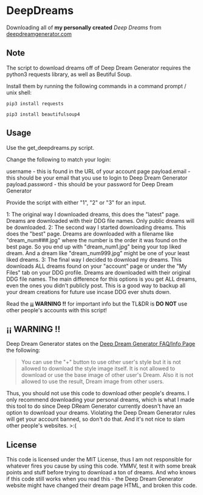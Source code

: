 # DeepDreams
Downloading all of **my personally created** *Deep Dreams* from [deepdreamgenerator.com](https://deepdreamgenerator.com)

## Note
The script to download dreams off of Deep Dream Generator requires the python3 requests library, as well as Beutiful Soup.

Install them by running the following commands in a command prompt / unix shell:

``pip3 install requests``

``pip3 install beautifulsoup4``

## Usage
Use the get_deepdreams.py script.

Change the following to match your login:

username - this is found in the URL of your account page
payload.email - this should be your email that you use to login to Deep Dream Generator
payload.password - this should be your password for Deep Dream Generator

Provide the script with either "1", "2" or "3" for an input.

1: The original way I downloaded dreams, this does the "latest" page. Dreams are downloaded with their DDG file names. Only public dreams will be downloaded.
2: The second way I started downloading dreams. This does the "best" page. Dreams are downloaded with a filename like "dream_num###.jpg" where the number is the order it was found on the best page. So you end up with "dream_num1.jpg" being your top liked dream. And a dream like "dream_num999.jpg" might be one of your least liked dreams.
3: The final way I decided to download my dreams. This downloads ALL dreams found on your "account" page or under the "My Files" tab on your DDG profile. Dreams are downloaded with their original DDG file names. The main difference for this options is you get ALL dreams, even the ones you didn't publicly post. This is a good way to backup all your dream creations for future use incase DDG ever shuts down.

Read the **¡¡ WARNING !!** for important info but the TL&DR is **DO NOT** use other people's accounts with this script!

## ¡¡ WARNING !!
Deep Dream Generator states on the [Deep Dream Generator FAQ/Info Page](https://deepdreamgenerator.com/info) the following:

> You can use the "+" button to use other user's style but it is not allowed to download the style image itself. It is not allowed to download or use the base image of other user's Dream. Also it is not allowed to use the result, Dream image from other users.

Thus, you should not use this code to download other people's dreams. I only recommend downloading your personal dreams, which is what I made this tool to do since Deep DReam Generator currently doesn't have an option to download your dreams. Violating the Deep Dream Generator rules will get your account banned, so don't do that. And it's not nice to slam other people's websites. >:(

## License
This code is licensed under the MIT License, thus I am not responsible for whatever fires you cause by using this code. YMMV, test it with some break points and stuff before trying to download a ton of dreams. And who knows if this code still works when you read this - the Deep Dream Generator website might have changed their dream page HTML, and broken this code.